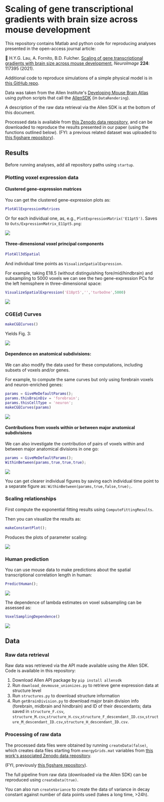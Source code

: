 # Scaling of gene transcriptional gradients with brain size across mouse development

This repository contains Matlab and python code for reproducing analyses presented in the open-access journal article:

&#x1F4D7;
H.Y.G. Lau, A. Fornito, B.D. Fulcher. [Scaling of gene transcriptional gradients with brain size across mouse development](https://doi.org/10.1016/j.neuroimage.2020.117395), _NeuroImage_ __224__: 117395 (2021).

Additional code to reproduce simulations of a simple physical model is in [this GitHub repo](https://github.com/DynamicsAndNeuralSystems/DevelopmentalExpressionModeling).

Data was taken from the Allen Institute's [Developing Mouse Brain Atlas](https://developingmouse.brain-map.org/) using python scripts that call the [AllenSDK](https://allensdk.readthedocs.io/) (in `DataRendering`).

A description of the raw data retrieval via the Allen SDK is at the bottom of this document.

Processed data is available from [this Zenodo data repository](https://doi.org/10.5281/zenodo.4620135), and can be downloaded to reproduce the results presented in our paper (using the functions outlined below).
(FYI: a previous related dataset was uploaded to [this figshare repository](https://figshare.com/projects/Developing_Mouse/64328)).

<!-- ### Figure 1
`makeFigure1()`
![Figure1_part1](Outs/figure1/figure1_part1.png)
![Figure1_part2](Outs/figure1/figure1_part2.png)
![Figure1_part3](Outs/figure1/figure1_part3.png) -->

## Results

Before running analyses, add all repository paths using `startup`.

### Plotting voxel expression data

#### Clustered gene-expression matrices

You can get the clustered gene-expression plots as:
```matlab
PlotAllExpressionMatrices
```
Or for each individual one, as, e.g., `PlotExpressionMatrix('E11pt5')`.
Saves to `Outs/ExpressionMatrix_E11pt5.png`:

![](img/ExpressionMatrix_E11pt5.png)

#### Three-dimensional voxel principal components

```matlab
PlotAll3dSpatial
```
And individual time points as `VisualizeSpatialExpression`.

For example, taking E18.5 (without distinguishing fore/mid/hindbrain) and subsampling to 5000 voxels we can see the two gene-expression PCs for the left hemisphere in three-dimensional space:
```matlab
VisualizeSpatialExpression('E18pt5','','turboOne',5000)
```

![](img/ExampleOutput3d.png)

### CGE(_d_) Curves

```matlab
makeCGECurves()
```

Yields Fig. 3:

![](img/allCGEd.png)

#### Dependence on anatomical subdivisions:

We can also modify the data used for these computations, including subsets of voxels and/or genes.

For example, to compute the same curves but only using forebrain voxels and neuron-enriched genes:

```matlab
params = GiveMeDefaultParams();
params.thisBrainDiv = 'forebrain';
params.thisCellType = 'neuron';
makeCGECurves(params)
```

![](img/forebrainCGEd.png)

#### Contributions from voxels within or between major anatomical subdivisions

We can also investigate the contribution of pairs of voxels within and between major anatomical divisions in one go:

```matlab
params = GiveMeDefaultParams();
WithinBetween(params,true,true,true);
```

![](img/WithinBetween.png)

You can get clearer individual figures by saving each individual time point to a separate figure as: `WithinBetween(params,true,false,true);`.

### Scaling relationships

First compute the exponential fitting results using `ComputeFittingResults`.

Then you can visualize the results as:
```matlab
makeConstantPlot();
```

Produces the plots of parameter scaling:

![](img/constantScalingPlot.png)

### Human prediction
You can use mouse data to make predictions about the spatial transcriptional correlation length in human:

```matlab
PredictHuman();
```

![](img/PredictHuman.png)

The dependence of lambda estimates on voxel subsampling can be assessed as:

```matlab
VoxelSamplingDependence()
```

![](img/voxelSampling.png)

## Data

### Raw data retrieval

Raw data was retrieved via the API made available using the Allen SDK.
Code is available in this repository:

1. Download Allen API package by `pip install allensdk`
2. Run `download_devmouse_unionizes.py` to retrieve gene expression data at structure level
3. Run `structures.py` to download structure information
4. Run `getBrainDivision.py` to download major brain division info (forebrain, midbrain and hindbrain) and ID of their descendants; data saved in `structure_F.csv`, `structure_M.csv`,`structure_H.csv`,`structure_F_descendant_ID.csv`,`structure_M_descendant_ID.csv`,`structure_H_descendant_ID.csv`.

### Processing of raw data

The processed data files were obtained by running `createData(false)`, which creates data files starting from `energyGrids.mat` variables from [this work's associated Zenodo data repository](https://doi.org/10.5281/zenodo.4620135).

(FYI, previously [this figshare repository](https://figshare.com/projects/Developing_Mouse/64328)).

The full pipeline from raw data (downloaded via the Allen SDK) can be reproduced using `createData(true)`.

You can also run `createVariance` to create the data of variance in decay constant against number of data points used (takes a long time, >24h).
